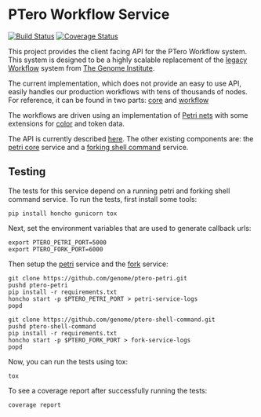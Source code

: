 # PTero Workflow Service
[![Build Status](https://travis-ci.org/mark-burnett/ptero-workflow.svg?branch=master)](https://travis-ci.org/mark-burnett/ptero-workflow)
[![Coverage Status](https://img.shields.io/coveralls/mark-burnett/ptero-workflow.svg)](https://coveralls.io/r/mark-burnett/ptero-workflow)

This project provides the client facing API for the PTero Workflow system.
This system is designed to be a highly scalable replacement of the [legacy
Workflow](https://github.com/genome/tgi-workflow) system from [The Genome
Institute](http://genome.wustl.edu/).

The current implementation, which does not provide an easy to use API, easily
handles our production workflows with tens of thousands of nodes.  For
reference, it can be found in two parts:
[core](https://github.com/genome/flow-core) and
[workflow](https://github.com/genome/flow-workflow)

The workflows are driven using an implementation of [Petri
nets](https://en.wikipedia.org/wiki/Petri_net) with some extensions for
[color](https://en.wikipedia.org/wiki/Coloured_Petri_net) and token data.

The API is currently described
[here](https://github.com/genome/ptero-apis/blob/master/workflow.md).
The other existing components are: the [petri
core](https://github.com/genome/ptero-petri) service and a [forking shell
command](https://github.com/genome/ptero-shell-command-fork) service.


## Testing

The tests for this service depend on a running petri and forking shell command
service.  To run the tests, first install some tools:

    pip install honcho gunicorn tox

Next, set the environment variables that are used to generate callback urls:

    export PTERO_PETRI_PORT=5000
    export PTERO_FORK_PORT=6000

Then setup the [petri](https://github.com/genome/ptero-petri) service and
the [fork](https://github.com/genome/ptero-shell-command-fork) service:

    git clone https://github.com/genome/ptero-petri.git
    pushd ptero-petri
    pip install -r requirements.txt
    honcho start -p $PTERO_PETRI_PORT > petri-service-logs
    popd

    git clone https://github.com/genome/ptero-shell-command.git
    pushd ptero-shell-command
    pip install -r requirements.txt
    honcho start -p $PTERO_FORK_PORT > fork-service-logs
    popd

Now, you can run the tests using tox:

    tox

To see a coverage report after successfully running the tests:

    coverage report
